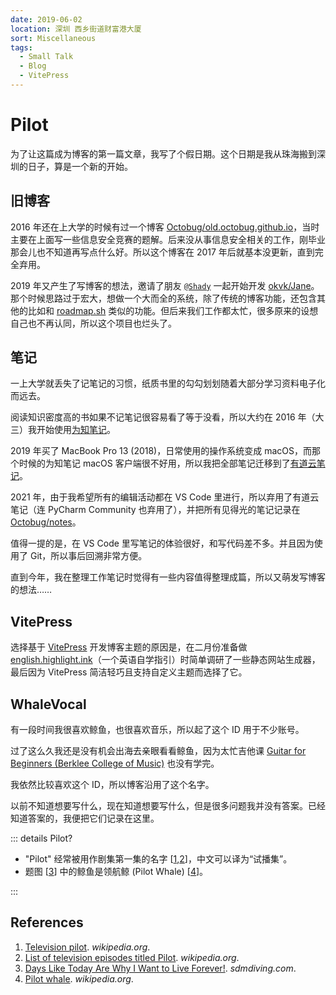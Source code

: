 ```yaml
---
date: 2019-06-02
location: 深圳 西乡街道财富港大厦
sort: Miscellaneous
tags:
  - Small Talk
  - Blog
  - VitePress
---
```


# Pilot

<!-- @include: ../../.vitepress/mdblocks/permission.md -->

<!-- ![Pilot Whale](../../temp/pilot-whale.jpg "Used with permission from *[sdmdiving.com](https://sdmdiving.com)*.") -->

为了让这篇成为博客的第一篇文章，我写了个假日期。这个日期是我从珠海搬到深圳的日子，算是一个新的开始。

## 旧博客

2016 年还在上大学的时候有过一个博客 [Octobug/old.octobug.github.io](https://github.com/Octobug/old.octobug.github.io)，当时主要在上面写一些信息安全竞赛的题解。后来没从事信息安全相关的工作，刚毕业那会儿也不知道再写点什么好。所以这个博客在 2017 年后就基本没更新，直到完全弃用。

2019 年又产生了写博客的想法，邀请了朋友 [`@Shady`](https://github.com/shady-robot) 一起开始开发 [okvk/Jane](https://github.com/okvk/Jane)。那个时候思路过于宏大，想做一个大而全的系统，除了传统的博客功能，还包含其他的比如和 [roadmap.sh](https://roadmap.sh) 类似的功能。但后来我们工作都太忙，很多原来的设想自己也不再认同，所以这个项目也烂头了。

## 笔记

一上大学就丢失了记笔记的习惯，纸质书里的勾勾划划随着大部分学习资料电子化而远去。

阅读知识密度高的书如果不记笔记很容易看了等于没看，所以大约在 2016 年（大三）我开始使用[为知笔记](https://www.wiz.cn/)。

2019 年买了 MacBook Pro 13 (2018)，日常使用的操作系统变成 macOS，而那个时候的为知笔记 macOS 客户端很不好用，所以我把全部笔记迁移到了[有道云笔记](https://note.youdao.com/)。

2021 年，由于我希望所有的编辑活动都在 VS Code 里进行，所以弃用了有道云笔记（连 PyCharm Community 也弃用了），并把所有见得光的笔记记录在 [Octobug/notes](https://github.com/Octobug/notes)。

值得一提的是，在 VS Code 里写笔记的体验很好，和写代码差不多。并且因为使用了 Git，所以事后回溯非常方便。

直到今年，我在整理工作笔记时觉得有一些内容值得整理成篇，所以又萌发写博客的想法……

## VitePress

选择基于 [VitePress](https://vitepress.dev/) 开发博客主题的原因是，在二月份准备做 [english.highlight.ink](https://english.highlight.ink/)（一个英语自学指引）时简单调研了一些静态网站生成器，最后因为 VitePress 简洁轻巧且支持自定义主题而选择了它。

## WhaleVocal

有一段时间我很喜欢鲸鱼，也很喜欢音乐，所以起了这个 ID 用于不少账号。

过了这么久我还是没有机会出海去亲眼看看鲸鱼，因为太忙吉他课 [Guitar for Beginners (Berklee College of Music)](https://www.coursera.org/learn/guitar?specialization=play-guitar) 也没有学完。

我依然比较喜欢这个 ID，所以博客沿用了这个名字。

以前不知道想要写什么，现在知道想要写什么，但是很多问题我并没有答案。已经知道答案的，我便把它们记录在这里。

::: details Pilot?

- "Pilot" 经常被用作剧集第一集的名字 [[1],[2]]，中文可以译为“试播集”。
- 题图 [[3]] 中的鲸鱼是领航鲸 (Pilot Whale) [[4]]。

:::

## References

1. [Television pilot][1]. *wikipedia.org*.
2. [List of television episodes titled Pilot][2]. *wikipedia.org*.
3. [Days Like Today Are Why I Want to Live Forever!][3]. *sdmdiving.com*.
4. [Pilot whale][4]. *wikipedia.org*.

[1]: <https://en.wikipedia.org/wiki/Television_pilot>
[2]: <https://en.wikipedia.org/wiki/List_of_television_episodes_titled_Pilot>
[3]: <https://sdmdiving.com/wildlife-travel-blog/tag/pilot+whale+diving>
[4]: <https://en.wikipedia.org/wiki/Pilot_whale>
